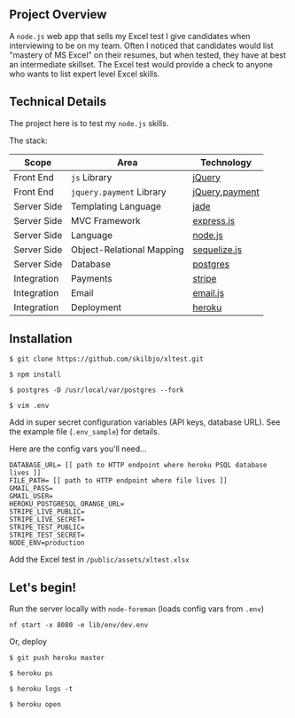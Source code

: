 ## Project Overview

A `node.js` web app that sells my Excel test I give candidates when interviewing to be on my team. Often I noticed that candidates would list "mastery of MS Excel" on their resumes, but when tested, they have at best an intermediate skillset. The Excel test would provide a check to anyone who wants to list expert level Excel skills.

## Technical Details

The project here is to test my `node.js` skills.

The stack:

| Scope       | Area                      | Technology                                                                |
|-------------|---------------------------|---------------------------------------------------------------------------|
| Front End   | `js` Library              | [jQuery](http://jquery.com/)                                              |
| Front End   | `jquery.payment` Library  | [jQuery.payment](https://github.com/stripe/jquery.payment)                |
| Server Side | Templating Language       | [jade](http://jade-lang.com/reference/)                                   |
| Server Side | MVC Framework             | [express.js](http://expressjs.com/api.html)                               |
| Server Side | Language                  | [node.js](http://nodejs.org/api)                                          |
| Server Side | Object-Relational Mapping | [sequelize.js](https://github.com/sequelize/sequelize/wiki/API-Reference) |
| Server Side | Database                  | [postgres](http://www.postgresql.org/docs/)                               |
| Integration | Payments                  | [stripe](https://stripe.com/docs/api/node)                                |
| Integration | Email                     | [email.js](https://github.com/eleith/emailjs)                             |
| Integration | Deployment                | [heroku](https://devcenter.heroku.com/categories/nodejs)                  |


## Installation

	$ git clone https://github.com/skilbjo/xltest.git

	$ npm install

	$ postgres -D /usr/local/var/postgres --fork

	$ vim .env

Add in super secret configuration variables (API keys, database URL). See the example file (`.env_sample`) for details.

Here are the config vars you'll need...
````
DATABASE_URL= [[ path to HTTP endpoint where heroku PSQL database lives ]]
FILE_PATH= [[ path to HTTP endpoint where file lives ]]
GMAIL_PASS=
GMAIL_USER=
HEROKU_POSTGRESQL_ORANGE_URL=
STRIPE_LIVE_PUBLIC=
STRIPE_LIVE_SECRET=
STRIPE_TEST_PUBLIC=
STRIPE_TEST_SECRET=
NODE_ENV=production

````

Add the Excel test in `/public/assets/xltest.xlsx`


## Let's begin!

Run the server locally with `node-foreman` (loads config vars from `.env`)

	nf start -x 8080 -e lib/env/dev.env

Or, deploy

	$ git push heroku master

	$ heroku ps

	$ heroku logs -t

	$ heroku open

